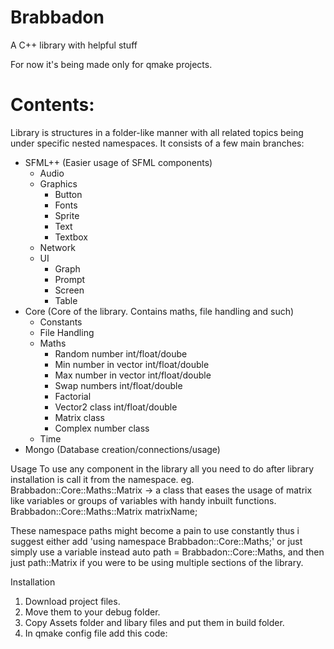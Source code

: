 # Brabbadon
A C++ library with helpful stuff

For now it's being made only for qmake projects.

<h1>Contents:</h1>
Library is structures in a folder-like manner with all related topics being under specific nested namespaces. It consists of a few main branches:

- SFML++ (Easier usage of SFML components)
  - Audio
  - Graphics
    - Button
    - Fonts
    - Sprite
    - Text
    - Textbox
  - Network
  - UI
    - Graph
    - Prompt
    - Screen
    - Table
- Core (Core of the library. Contains maths, file handling and such)
  - Constants
  - File Handling
  - Maths
    - Random number int/float/doube
    - Min number in vector int/float/double
    - Max number in vector int/float/double
    - Swap numbers int/float/double
    - Factorial
    - Vector2 class int/float/double
    - Matrix class
    - Complex number class
  - Time
- Mongo (Database creation/connections/usage)

Usage
To use any component in the library all you need to do after library installation is call it from the namespace.
eg.
Brabbadon::Core::Maths::Matrix -> a class that eases the usage of matrix like variables or groups of variables with handy inbuilt functions.
Brabbadon::Core::Maths::Matrix matrixName;

These namespace paths might become a pain to use constantly thus i suggest either add 'using namespace Brabbadon::Core::Maths;' or just simply use a variable instead auto path = Brabbadon::Core::Maths, and then just
path::Matrix if you were to be using multiple sections of the library.

Installation
1. Download project files.
2. Move them to your debug folder.
3. Copy Assets folder and libary files and put them in build folder.
4. In qmake config file add this code:
